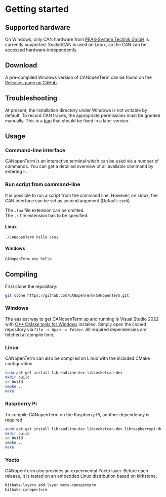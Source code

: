 # Getting started

## Supported hardware

On Windows, only CAN hardware from [PEAK-System Technik
GmbH](https://www.peak-system.com/Products.57.0.html?L=1) is currently
supported.  SocketCAN is used on Linux, so the CAN can be accessed
hardware-independently.

## Download

A pre-compiled Windows version of CANopenTerm can be found on the
[Releases page on GitHub](https://github.com/CANopenTerm/CANopenTerm/releases/latest).

## Troubleshooting

At present, the installation directory under Windows is not writable
by default. To record CAN traces, the appropriate permissions must be
granted manually.  This is a
[bug](https://github.com/CANopenTerm/CANopenTerm/issues/52) that should
be fixed in a later version.

## Usage

### Command-line interface

CANopenTerm is an interactive terminal which can be used via a number of
commands. You can get a detailed overview of all available command by
entering `h`.

### Run script from command-line

It is possible to run a script from the command line.  However, on Linux,
the CAN interface can be set as second argument (Default: `can0`).

The `.lua` file extension can be omitted.  
The `.c` file extension has to be specified.

#### Linux

```bash
./CANopenTerm hello can1
```

#### Windows

```bash
CANopenTerm.exe hello
```

## Compiling

First clone the repository:
```bash
git clone https://github.com/CANopenTerm/CANopenTerm.git
```

### Windows

The easiest way to get CANopenTerm up and running is Visual Studio 2022
with [C++ CMake tools for
Windows](https://docs.microsoft.com/en-us/cpp/build/cmake-projects-in-visual-studio)
installed.  Simply open the cloned repository via `File -> Open ->
Folder`.  All required dependencies are fetched at compile time.

### Linux

CANopenTerm can also be compiled on Linux with the included CMake
configuration.  

```bash
sudo apt-get install libreadline-dev libsocketcan-dev
mkdir build
cd build
cmake ..
make
````

### Raspberry Pi

To compile CANopenTerm on the Raspberry Pi, another dependency is required.

```bash
sudo apt-get install libreadline-dev libsocketcan-dev libraspberrypi-dev
mkdir build
cd build
cmake ..
make
````

### Yocto

CANopenTerm also provides an experimental Yocto layer.  Before each release,
it is tested on an embedded Linux distribution based on kirkstone.

```bash
bitbake-layers add-layer meta-canopenterm
bitbake canopenterm
````
